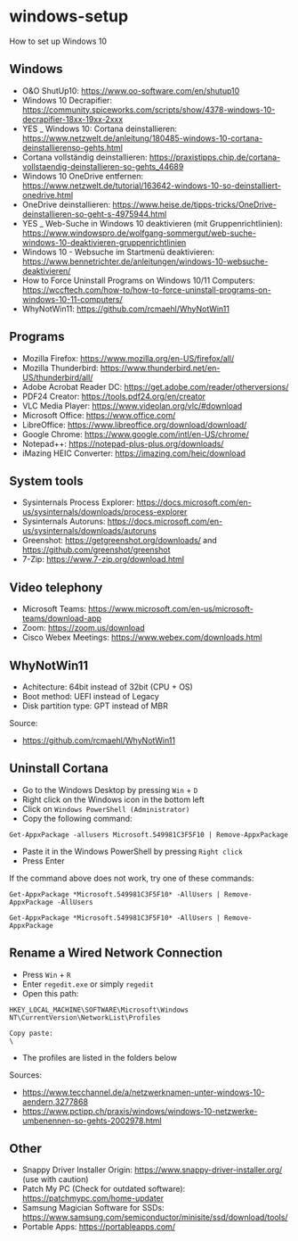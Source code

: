 # windows-setup
How to set up Windows 10

## Windows
- O&O ShutUp10: https://www.oo-software.com/en/shutup10
- Windows 10 Decrapifier: https://community.spiceworks.com/scripts/show/4378-windows-10-decrapifier-18xx-19xx-2xxx
- YES _ Windows 10: Cortana deinstallieren: https://www.netzwelt.de/anleitung/180485-windows-10-cortana-deinstallierenso-gehts.html
- Cortana vollständig deinstallieren: https://praxistipps.chip.de/cortana-vollstaendig-deinstallieren-so-gehts_44689
- Windows 10 OneDrive entfernen: https://www.netzwelt.de/tutorial/163642-windows-10-so-deinstalliert-onedrive.html
- OneDrive deinstallieren: https://www.heise.de/tipps-tricks/OneDrive-deinstallieren-so-geht-s-4975944.html
- YES _ Web-Suche in Windows 10 deaktivieren (mit Gruppenrichtlinien): https://www.windowspro.de/wolfgang-sommergut/web-suche-windows-10-deaktivieren-gruppenrichtlinien
- Windows 10 - Websuche im Startmenü deaktivieren: https://www.bennetrichter.de/anleitungen/windows-10-websuche-deaktivieren/
- How to Force Uninstall Programs on Windows 10/11 Computers: https://wccftech.com/how-to/how-to-force-uninstall-programs-on-windows-10-11-computers/
- WhyNotWin11: https://github.com/rcmaehl/WhyNotWin11

## Programs
- Mozilla Firefox: https://www.mozilla.org/en-US/firefox/all/
- Mozilla Thunderbird: https://www.thunderbird.net/en-US/thunderbird/all/
- Adobe Acrobat Reader DC: https://get.adobe.com/reader/otherversions/
- PDF24 Creator: https://tools.pdf24.org/en/creator
- VLC Media Player: https://www.videolan.org/vlc/#download
- Microsoft Office: https://www.office.com/
- LibreOffice: https://www.libreoffice.org/download/download/
- Google Chrome: https://www.google.com/intl/en-US/chrome/
- Notepad++: https://notepad-plus-plus.org/downloads/
- iMazing HEIC Converter: https://imazing.com/heic/download

## System tools
- Sysinternals Process Explorer: https://docs.microsoft.com/en-us/sysinternals/downloads/process-explorer
- Sysinternals Autoruns: https://docs.microsoft.com/en-us/sysinternals/downloads/autoruns
- Greenshot: https://getgreenshot.org/downloads/ and https://github.com/greenshot/greenshot
- 7-Zip: https://www.7-zip.org/download.html

## Video telephony
- Microsoft Teams: https://www.microsoft.com/en-us/microsoft-teams/download-app
- Zoom: https://zoom.us/download
- Cisco Webex Meetings: https://www.webex.com/downloads.html

## WhyNotWin11
- Achitecture: 64bit instead of 32bit (CPU + OS)
- Boot method: UEFI instead of Legacy
- Disk partition type: GPT instead of MBR

Source:
- https://github.com/rcmaehl/WhyNotWin11

## Uninstall Cortana
- Go to the Windows Desktop by pressing `Win` + `D`
- Right click on the Windows icon in the bottom left
- Click on `Windows PowerShell (Administrator)`
- Copy the following command:

```
Get-AppxPackage -allusers Microsoft.549981C3F5F10 | Remove-AppxPackage
```

- Paste it in the Windows PowerShell by pressing `Right click`
- Press Enter

If the command above does not work, try one of these commands:
```
Get-AppxPackage *Microsoft.549981C3F5F10* -AllUsers | Remove-AppxPackage -AllUsers

Get-AppxPackage *Microsoft.549981C3F5F10* -AllUsers | Remove-AppxPackage
```

## Rename a Wired Network Connection
- Press `Win` + `R`
- Enter `regedit.exe` or simply `regedit`
- Open this path:
```
HKEY_LOCAL_MACHINE\SOFTWARE\Microsoft\Windows NT\CurrentVersion\NetworkList\Profiles

Copy paste:
\
```
- The profiles are listed in the folders below

Sources:
- https://www.tecchannel.de/a/netzwerknamen-unter-windows-10-aendern,3277868
- https://www.pctipp.ch/praxis/windows/windows-10-netzwerke-umbenennen-so-gehts-2002978.html

## Other
- Snappy Driver Installer Origin: https://www.snappy-driver-installer.org/ (use with caution)
- Patch My PC (Check for outdated software): https://patchmypc.com/home-updater
- Samsung Magician Software for SSDs: https://www.samsung.com/semiconductor/minisite/ssd/download/tools/
- Portable Apps: https://portableapps.com/

